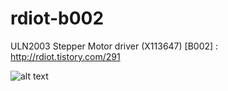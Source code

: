 # rdiot-b002
ULN2003 Stepper Motor driver (X113647) [B002] : http://rdiot.tistory.com/291

![alt text](http://cfile30.uf.tistory.com/image/2744D84657F47CD227112B)
